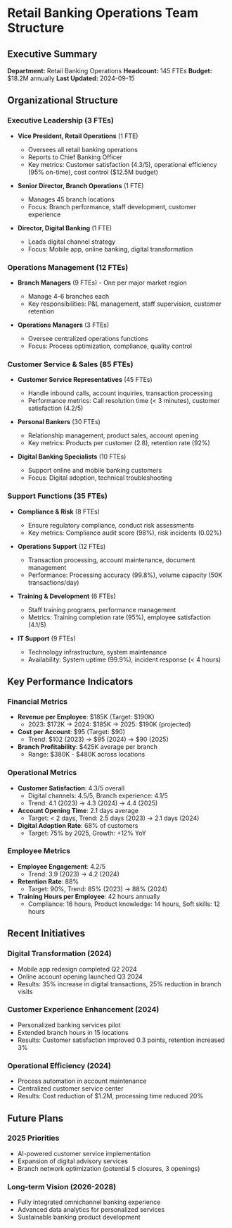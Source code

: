 # Retail Banking Operations Team Structure

## Executive Summary
**Department:** Retail Banking Operations
**Headcount:** 145 FTEs
**Budget:** $18.2M annually
**Last Updated:** 2024-09-15

## Organizational Structure

### Executive Leadership (3 FTEs)
- **Vice President, Retail Operations** (1 FTE)
  - Oversees all retail banking operations
  - Reports to Chief Banking Officer
  - Key metrics: Customer satisfaction (4.3/5), operational efficiency (95% on-time), cost control ($12.5M budget)

- **Senior Director, Branch Operations** (1 FTE)
  - Manages 45 branch locations
  - Focus: Branch performance, staff development, customer experience

- **Director, Digital Banking** (1 FTE)
  - Leads digital channel strategy
  - Focus: Mobile app, online banking, digital transformation

### Operations Management (12 FTEs)
- **Branch Managers** (9 FTEs) - One per major market region
  - Manage 4-6 branches each
  - Key responsibilities: P&L management, staff supervision, customer retention

- **Operations Managers** (3 FTEs)
  - Oversee centralized operations functions
  - Focus: Process optimization, compliance, quality control

### Customer Service & Sales (85 FTEs)
- **Customer Service Representatives** (45 FTEs)
  - Handle inbound calls, account inquiries, transaction processing
  - Performance metrics: Call resolution time (< 3 minutes), customer satisfaction (4.2/5)

- **Personal Bankers** (30 FTEs)
  - Relationship management, product sales, account opening
  - Key metrics: Products per customer (2.8), retention rate (92%)

- **Digital Banking Specialists** (10 FTEs)
  - Support online and mobile banking customers
  - Focus: Digital adoption, technical troubleshooting

### Support Functions (35 FTEs)
- **Compliance & Risk** (8 FTEs)
  - Ensure regulatory compliance, conduct risk assessments
  - Key metrics: Compliance audit score (98%), risk incidents (0.02%)

- **Operations Support** (12 FTEs)
  - Transaction processing, account maintenance, document management
  - Performance: Processing accuracy (99.8%), volume capacity (50K transactions/day)

- **Training & Development** (6 FTEs)
  - Staff training programs, performance management
  - Metrics: Training completion rate (95%), employee satisfaction (4.1/5)

- **IT Support** (9 FTEs)
  - Technology infrastructure, system maintenance
  - Availability: System uptime (99.9%), incident response (< 4 hours)

## Key Performance Indicators

### Financial Metrics
- **Revenue per Employee**: $185K (Target: $190K)
  - 2023: $172K → 2024: $185K → 2025: $190K (projected)
- **Cost per Account**: $95 (Target: $90)
  - Trend: $102 (2023) → $95 (2024) → $90 (2025)
- **Branch Profitability**: $425K average per branch
  - Range: $380K - $480K across locations

### Operational Metrics
- **Customer Satisfaction**: 4.3/5 overall
  - Digital channels: 4.5/5, Branch experience: 4.1/5
  - Trend: 4.1 (2023) → 4.3 (2024) → 4.4 (2025)
- **Account Opening Time**: 2.1 days average
  - Target: < 2 days, Trend: 2.5 days (2023) → 2.1 days (2024)
- **Digital Adoption Rate**: 68% of customers
  - Target: 75% by 2025, Growth: +12% YoY

### Employee Metrics
- **Employee Engagement**: 4.2/5
  - Trend: 3.9 (2023) → 4.2 (2024)
- **Retention Rate**: 88%
  - Target: 90%, Trend: 85% (2023) → 88% (2024)
- **Training Hours per Employee**: 42 hours annually
  - Compliance: 16 hours, Product knowledge: 14 hours, Soft skills: 12 hours

## Recent Initiatives

### Digital Transformation (2024)
- Mobile app redesign completed Q2 2024
- Online account opening launched Q3 2024
- Results: 35% increase in digital transactions, 25% reduction in branch visits

### Customer Experience Enhancement (2024)
- Personalized banking services pilot
- Extended branch hours in 15 locations
- Results: Customer satisfaction improved 0.3 points, retention increased 3%

### Operational Efficiency (2024)
- Process automation in account maintenance
- Centralized customer service center
- Results: Cost reduction of $1.2M, processing time reduced 20%

## Future Plans

### 2025 Priorities
- AI-powered customer service implementation
- Expansion of digital advisory services
- Branch network optimization (potential 5 closures, 3 openings)

### Long-term Vision (2026-2028)
- Fully integrated omnichannel banking experience
- Advanced data analytics for personalized services
- Sustainable banking product development
